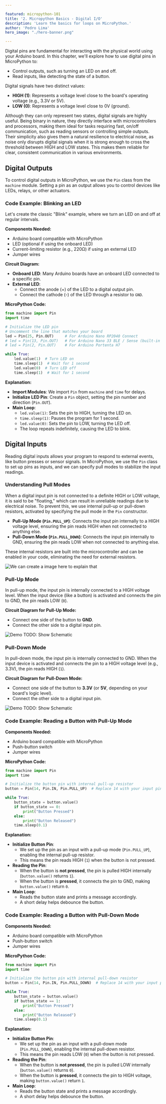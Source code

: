```yaml
---

featured: micropython-101
title: '2. Micropython Basics - Digital I/O'
description: 'Learn the basics for loops on MicroPython.'
author: 'Pedro Lima'
hero_image: "./hero-banner.png"

---
```


Digital pins are fundamental for interacting with the physical world using your Arduino board. In this chapter, we'll explore how to use digital pins in MicroPython to:

- Control outputs, such as turning an LED on and off.
- Read inputs, like detecting the state of a button.

Digital signals have two distinct values:

- **HIGH (1)**: Represents a voltage level close to the board's operating voltage (e.g., 3.3V or 5V).
- **LOW (0)**: Represents a voltage level close to 0V (ground).

Although they can only represent two states, digital signals are highly useful. Being binary in nature, they directly interface with microcontrollers and processors, making them ideal for tasks requiring fast, on/off communication, such as reading sensors or controlling simple outputs. Their simplicity also gives them a natural resilience to electrical noise, as noise only disrupts digital signals when it is strong enough to cross the threshold between HIGH and LOW states. This makes them reliable for clear, consistent communication in various environments.

## Digital Outputs

To control digital outputs in MicroPython, we use the `Pin` class from the `machine` module. Setting a pin as an output allows you to control devices like LEDs, relays, or other actuators.

### Code Example: Blinking an LED

Let's create the classic "Blink" example, where we turn an LED on and off at regular intervals.

**Components Needed:**

- Arduino board compatible with MicroPython
- LED (optional if using the onboard LED)
- Current-limiting resistor (e.g., 220Ω) if using an external LED
- Jumper wires

**Circuit Diagram:**

- **Onboard LED**: Many Arduino boards have an onboard LED connected to a specific pin.
- **External LED**:
  - Connect the anode (+) of the LED to a digital output pin.
  - Connect the cathode (-) of the LED through a resistor to `GND`.

**MicroPython Code:**

```python
from machine import Pin
import time

# Initialize the LED pin
# Uncomment the line that matches your board
led = Pin(25, Pin.OUT)     # For Arduino Nano RP2040 Connect
# led = Pin(13, Pin.OUT)   # For Arduino Nano 33 BLE / Sense (built-in LED)
# led = Pin(2, Pin.OUT)    # For Arduino Portenta H7

while True:
    led.value(1)  # Turn LED on
    time.sleep(1)  # Wait for 1 second
    led.value(0)  # Turn LED off
    time.sleep(1)  # Wait for 1 second
```

**Explanation:**

- **Import Modules**: We import `Pin` from `machine` and `time` for delays.
- **Initialize LED Pin**: Create a `Pin` object, setting the pin number and direction (`Pin.OUT`).
- **Main Loop**:
  - `led.value(1)`: Sets the pin to HIGH, turning the LED on.
  - `time.sleep(1)`: Pauses the program for 1 second.
  - `led.value(0)`: Sets the pin to LOW, turning the LED off.
  - The loop repeats indefinitely, causing the LED to blink.



## Digital Inputs

Reading digital inputs allows your program to respond to external events, like button presses or sensor signals. In MicroPython, we use the `Pin` class to set up pins as inputs, and we can specify pull modes to stabilize the input readings.

### Understanding Pull Modes

When a digital input pin is not connected to a definite HIGH or LOW voltage, it is said to be "floating," which can result in unreliable readings due to electrical noise. To prevent this, we use internal pull-up or pull-down resistors, activated by specifying the pull mode in the `Pin` constructor.

- **Pull-Up Mode (`Pin.PULL_UP`)**: Connects the input pin internally to a HIGH voltage level, ensuring the pin reads HIGH when not connected to anything else.
- **Pull-Down Mode (`Pin.PULL_DOWN`)**: Connects the input pin internally to GND, ensuring the pin reads LOW when not connected to anything else.

These internal resistors are built into the microcontroller and can be enabled in your code, eliminating the need for external resistors.

![We can create a image here to explain that]()



### Pull-Up Mode

In pull-up mode, the input pin is internally connected to a HIGH voltage level. When the input device (like a button) is activated and connects the pin to GND, the pin reads LOW (`0`).

**Circuit Diagram for Pull-Up Mode:**

- Connect one side of the button to **GND**.
- Connect the other side to a digital input pin.

![Demo]() TODO: Show Schematic

### Pull-Down Mode

In pull-down mode, the input pin is internally connected to GND. When the input device is activated and connects the pin to a HIGH voltage level (e.g., 3.3V), the pin reads HIGH (`1`).

**Circuit Diagram for Pull-Down Mode:**

- Connect one side of the button to **3.3V** (or **5V**, depending on your board's logic level).
- Connect the other side to a digital input pin.

![Demo]() TODO: Show Schematic


### Code Example: Reading a Button with Pull-Up Mode

**Components Needed:**

- Arduino board compatible with MicroPython
- Push-button switch
- Jumper wires

**MicroPython Code:**

```python
from machine import Pin
import time

# Initialize the button pin with internal pull-up resistor
button = Pin(14, Pin.IN, Pin.PULL_UP)  # Replace 14 with your input pin number

while True:
    button_state = button.value()
    if button_state == 0:
        print("Button Pressed")
    else:
        print("Button Released")
    time.sleep(0.1)
```

**Explanation:**

- **Initialize Button Pin**:
  - We set up the pin as an input with a pull-up mode (`Pin.PULL_UP`), enabling the internal pull-up resistor.
  - This means the pin reads HIGH (`1`) when the button is not pressed.
- **Reading the Pin**:
  - When the button is **not pressed**, the pin is pulled HIGH internally (`button.value()` returns `1`).
  - When the button is **pressed**, it connects the pin to GND, making `button.value()` return `0`.
- **Main Loop**:
  - Reads the button state and prints a message accordingly.
  - A short delay helps debounce the button.



### Code Example: Reading a Button with Pull-Down Mode

**Components Needed:**

- Arduino board compatible with MicroPython
- Push-button switch
- Jumper wires

**MicroPython Code:**

```python
from machine import Pin
import time

# Initialize the button pin with internal pull-down resistor
button = Pin(14, Pin.IN, Pin.PULL_DOWN)  # Replace 14 with your input pin number

while True:
    button_state = button.value()
    if button_state == 1:
        print("Button Pressed")
    else:
        print("Button Released")
    time.sleep(0.1)
```

**Explanation:**

- **Initialize Button Pin**:
  - We set up the pin as an input with a pull-down mode (`Pin.PULL_DOWN`), enabling the internal pull-down resistor.
  - This means the pin reads LOW (`0`) when the button is not pressed.
- **Reading the Pin**:
  - When the button is **not pressed**, the pin is pulled LOW internally (`button.value()` returns `0`).
  - When the button is **pressed**, it connects the pin to HIGH voltage, making `button.value()` return `1`.
- **Main Loop**:
  - Reads the button state and prints a message accordingly.
  - A short delay helps debounce the button.

